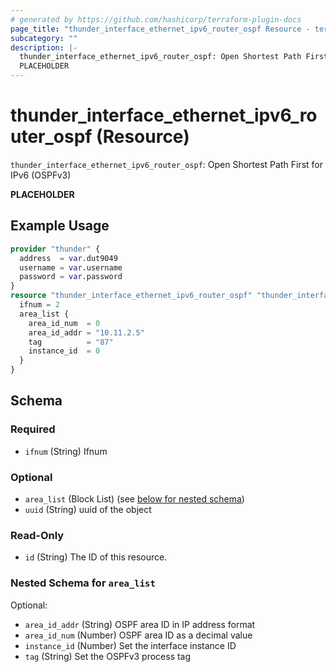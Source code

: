 ```yaml
---
# generated by https://github.com/hashicorp/terraform-plugin-docs
page_title: "thunder_interface_ethernet_ipv6_router_ospf Resource - terraform-provider-thunder"
subcategory: ""
description: |-
  thunder_interface_ethernet_ipv6_router_ospf: Open Shortest Path First for IPv6 (OSPFv3)
  PLACEHOLDER
---
```


# thunder_interface_ethernet_ipv6_router_ospf (Resource)

`thunder_interface_ethernet_ipv6_router_ospf`: Open Shortest Path First for IPv6 (OSPFv3)

__PLACEHOLDER__

## Example Usage

```terraform
provider "thunder" {
  address  = var.dut9049
  username = var.username
  password = var.password
}
resource "thunder_interface_ethernet_ipv6_router_ospf" "thunder_interface_ethernet_ipv6_router_ospf" {
  ifnum = 2
  area_list {
    area_id_num  = 0
    area_id_addr = "10.11.2.5"
    tag          = "87"
    instance_id  = 0
  }
}
```

<!-- schema generated by tfplugindocs -->
## Schema

### Required

- `ifnum` (String) Ifnum

### Optional

- `area_list` (Block List) (see [below for nested schema](#nestedblock--area_list))
- `uuid` (String) uuid of the object

### Read-Only

- `id` (String) The ID of this resource.

<a id="nestedblock--area_list"></a>
### Nested Schema for `area_list`

Optional:

- `area_id_addr` (String) OSPF area ID in IP address format
- `area_id_num` (Number) OSPF area ID as a decimal value
- `instance_id` (Number) Set the interface instance ID
- `tag` (String) Set the OSPFv3 process tag


